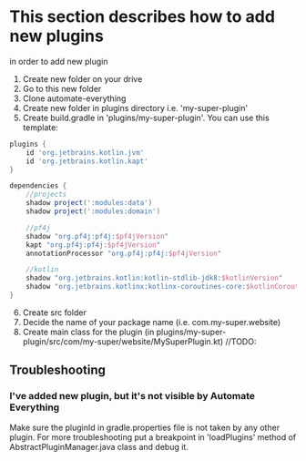 # This section describes how to add new plugins
in order to add new plugin
1) Create new folder on your drive
2) Go to this new folder
3) Clone automate-everything
4) Create new folder in plugins directory i.e. 'my-super-plugin'
5) Create build.gradle in 'plugins/my-super-plugin'. You can use this template:
```groovy
plugins {
    id 'org.jetbrains.kotlin.jvm'
    id 'org.jetbrains.kotlin.kapt'
}

dependencies {
    //projects
    shadow project(':modules:data')
    shadow project(':modules:domain')

    //pf4j
    shadow "org.pf4j:pf4j:$pf4jVersion"
    kapt "org.pf4j:pf4j:$pf4jVersion"
    annotationProcessor "org.pf4j:pf4j:$pf4jVersion"

    //kotlin
    shadow "org.jetbrains.kotlin:kotlin-stdlib-jdk8:$kotlinVersion"
    shadow "org.jetbrains.kotlinx:kotlinx-coroutines-core:$kotlinCoroutinesVersion"
}
```

6) Create src folder
7) Decide the name of your package name (i.e. com.my-super.website)
8) Create main class for the plugin (in plugins/my-super-plugin/src/com/my-super/website/MySuperPlugin.kt)
//TODO:

## Troubleshooting
### I've added new plugin, but it's not visible by Automate Everything
Make sure the pluginId in gradle.properties file is not taken by any other plugin.
For more troubleshooting put a breakpoint in 'loadPlugins' method of AbstractPluginManager.java class and debug it.